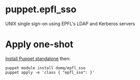 # puppet.epfl_sso
UNIX single sign-on using EPFL's LDAP and Kerberos servers

# Apply one-shot

[Install Puppet standalone](https://docs.puppetlabs.com/puppet/3.8/reference/pre_install.html#standalone-puppet) then:

```
puppet module install domq/epfl_sso
puppet apply -e 'class { "epfl_sso": }'
```
